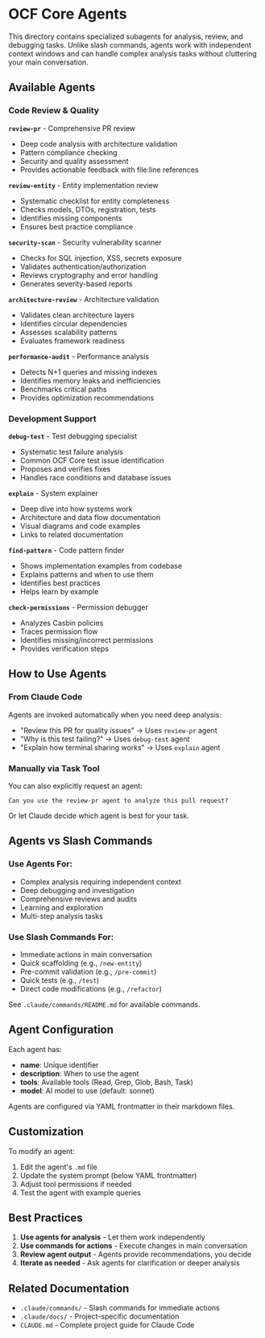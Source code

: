 # OCF Core Agents

This directory contains specialized subagents for analysis, review, and debugging tasks. Unlike slash commands, agents work with independent context windows and can handle complex analysis tasks without cluttering your main conversation.

## Available Agents

### Code Review & Quality

**`review-pr`** - Comprehensive PR review
- Deep code analysis with architecture validation
- Pattern compliance checking
- Security and quality assessment
- Provides actionable feedback with file:line references

**`review-entity`** - Entity implementation review
- Systematic checklist for entity completeness
- Checks models, DTOs, registration, tests
- Identifies missing components
- Ensures best practice compliance

**`security-scan`** - Security vulnerability scanner
- Checks for SQL injection, XSS, secrets exposure
- Validates authentication/authorization
- Reviews cryptography and error handling
- Generates severity-based reports

**`architecture-review`** - Architecture validation
- Validates clean architecture layers
- Identifies circular dependencies
- Assesses scalability patterns
- Evaluates framework readiness

**`performance-audit`** - Performance analysis
- Detects N+1 queries and missing indexes
- Identifies memory leaks and inefficiencies
- Benchmarks critical paths
- Provides optimization recommendations

### Development Support

**`debug-test`** - Test debugging specialist
- Systematic test failure analysis
- Common OCF Core test issue identification
- Proposes and verifies fixes
- Handles race conditions and database issues

**`explain`** - System explainer
- Deep dive into how systems work
- Architecture and data flow documentation
- Visual diagrams and code examples
- Links to related documentation

**`find-pattern`** - Code pattern finder
- Shows implementation examples from codebase
- Explains patterns and when to use them
- Identifies best practices
- Helps learn by example

**`check-permissions`** - Permission debugger
- Analyzes Casbin policies
- Traces permission flow
- Identifies missing/incorrect permissions
- Provides verification steps

## How to Use Agents

### From Claude Code

Agents are invoked automatically when you need deep analysis:
- "Review this PR for quality issues" → Uses `review-pr` agent
- "Why is this test failing?" → Uses `debug-test` agent
- "Explain how terminal sharing works" → Uses `explain` agent

### Manually via Task Tool

You can also explicitly request an agent:
```
Can you use the review-pr agent to analyze this pull request?
```

Or let Claude decide which agent is best for your task.

## Agents vs Slash Commands

### Use Agents For:
- Complex analysis requiring independent context
- Deep debugging and investigation
- Comprehensive reviews and audits
- Learning and exploration
- Multi-step analysis tasks

### Use Slash Commands For:
- Immediate actions in main conversation
- Quick scaffolding (e.g., `/new-entity`)
- Pre-commit validation (e.g., `/pre-commit`)
- Quick tests (e.g., `/test`)
- Direct code modifications (e.g., `/refactor`)

See `.claude/commands/README.md` for available commands.

## Agent Configuration

Each agent has:
- **name**: Unique identifier
- **description**: When to use the agent
- **tools**: Available tools (Read, Grep, Glob, Bash, Task)
- **model**: AI model to use (default: sonnet)

Agents are configured via YAML frontmatter in their markdown files.

## Customization

To modify an agent:
1. Edit the agent's `.md` file
2. Update the system prompt (below YAML frontmatter)
3. Adjust tool permissions if needed
4. Test the agent with example queries

## Best Practices

1. **Use agents for analysis** - Let them work independently
2. **Use commands for actions** - Execute changes in main conversation
3. **Review agent output** - Agents provide recommendations, you decide
4. **Iterate as needed** - Ask agents for clarification or deeper analysis

## Related Documentation

- `.claude/commands/` - Slash commands for immediate actions
- `.claude/docs/` - Project-specific documentation
- `CLAUDE.md` - Complete project guide for Claude Code
